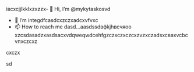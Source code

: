 івcxcjjlkklxzxzzx- 👋 Hi, I’m @mykytaskosvd
- 👀 I’m integdfcasdcxzczxadcxvfvxc
- 📫 How to reach me dasd...aаsdssdвфkjhвсчяoo
xzcsdasadzxasdsacxvdqweqwdcehfgzczxczxczcxzvzxczadsxcваxvcbcvпxczcxz
<!---zxcdashfgasdcbasxcvячссsdasadsdxcvcsсячсadasd
mykytasko/mykytasko is a ячсч✨ special zcxczx✨ repaository becaudasse its `READMfdgd` (thdsis file) appears on yoаіваіваіваur GitHub profile.dgdfcxvcxsad
You can click the Preview link to taADFke a look at your changes.
--->cxczx
sd
